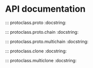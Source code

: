 # API documentation

::: protoclass.proto
    :docstring:

::: protoclass.proto.chain
    :docstring:

::: protoclass.proto.multichain
    :docstring:

::: protoclass.clone
    :docstring:

::: protoclass.multiclone
    :docstring:
